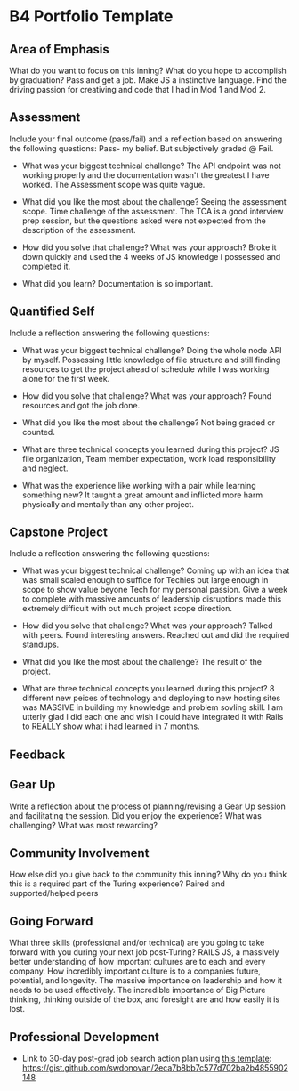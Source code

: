 # B4 Portfolio Template

## Area of Emphasis

What do you want to focus on this inning? What do you hope to accomplish by graduation?
Pass and get a job.  Make JS a instinctive language. Find the driving passion for creativing and code that I had in Mod 1 and Mod 2. 

## Assessment

Include your final outcome (pass/fail) and a reflection based on answering the following questions:
Pass- my belief. But subjectively graded @ Fail.

* What was your biggest technical challenge?
  The API endpoint was not working properly and the documentation wasn't the greatest I have worked.  The Assessment scope was quite vague.
  
* What did you like the most about the challenge?
  Seeing the assessment scope.  Time challenge of the assessment.  The TCA is a good interview prep session, but the questions asked were not expected from the description of the assessment.
  
* How did you solve that challenge? What was your approach?
  Broke it down quickly and used the 4 weeks of JS knowledge I possessed and completed it.
  
* What did you learn?
  Documentation is so important.

## Quantified Self

Include a reflection answering the following questions:

* What was your biggest technical challenge?
  Doing the whole node API by myself.  Possessing little knowledge of file structure and still finding resources to get the project ahead of schedule while I was working alone for the first week.
  
* How did you solve that challenge? What was your approach?
  Found resources and got the job done.
  
* What did you like the most about the challenge?
  Not being graded or counted.
  
* What are three technical concepts you learned during this project?
  JS file organization,  Team member expectation, work load responsibility and neglect.
  
* What was the experience like working with a pair while learning something new?
   It taught a great amount and inflicted more harm physically and mentally than any other project.
   
## Capstone Project

Include a reflection answering the following questions:

* What was your biggest technical challenge?
  Coming up with an idea that was small scaled enough to suffice for Techies but large enough in scope to show value beyone Tech for my personal passion.
  Give a week to complete with massive amounts of leadership disruptions made this extremely difficult with out much project scope direction.
  
* How did you solve that challenge? What was your approach?
  Talked with peers. Found interesting answers.  Reached out and did the required standups.
  
* What did you like the most about the challenge?
  The result of the project.
  
* What are three technical concepts you learned during this project?
  8 different new peices of technology and deploying to new hosting sites was MASSIVE in building my knowledge and problem sovling skill. I am utterly glad I did each one and wish I could have integrated it with Rails to REALLY show what i had learned in 7 months.  
  
## Feedback

## Gear Up

Write a reflection about the process of planning/revising a Gear Up session and facilitating the session. Did you enjoy the experience? What was challenging? What was most rewarding?

## Community Involvement

How else did you give back to the community this inning? Why do you think this is a required part of the Turing experience?
 Paired and supported/helped peers
## Going Forward

What three skills (professional and/or technical) are you going to take forward with you during your next job post-Turing?
RAILS JS, a massively better understanding of how important cultures are to each and every company.  How incredibly important culture is to a companies future, potential, and longevity.
The massive importance on leadership and how it needs to be used effectively.
The incredible importance of Big Picture thinking, thinking outside of the box, and foresight are and how easily it is lost.

## Professional Development

* Link to 30-day post-grad job search action plan using [this template](https://github.com/turingschool/career-development-curriculum/blob/master/module_four/post_grad_plan.md): 
https://gist.github.com/swdonovan/2eca7b8bb7c577d702ba2b4855902148
